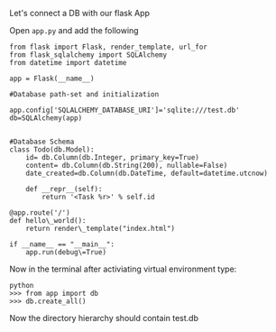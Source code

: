 Let's connect a DB with our flask App

Open `app.py` and add the following

```
from flask import Flask, render_template, url_for
from flask_sqlalchemy import SQLAlchemy
from datetime import datetime

app = Flask(__name__)

#Database path-set and initialization

app.config['SQLALCHEMY_DATABASE_URI']='sqlite:///test.db'
db=SQLAlchemy(app)
  

#Database Schema
class Todo(db.Model):
	id= db.Column(db.Integer, primary_key=True)
	content= db.Column(db.String(200), nullable=False)
 	date_created=db.Column(db.DateTime, default=datetime.utcnow)

 	def __repr__(self):
 		return '<Task %r>' % self.id

@app.route('/')
def hello\_world():
	return render\_template("index.html")

if __name__ == "__main__":
	app.run(debug\=True)
```

Now in the terminal after activiating virtual environment type:
```
python
>>> from app import db
>>> db.create_all()

```

Now the directory hierarchy should contain test.db

